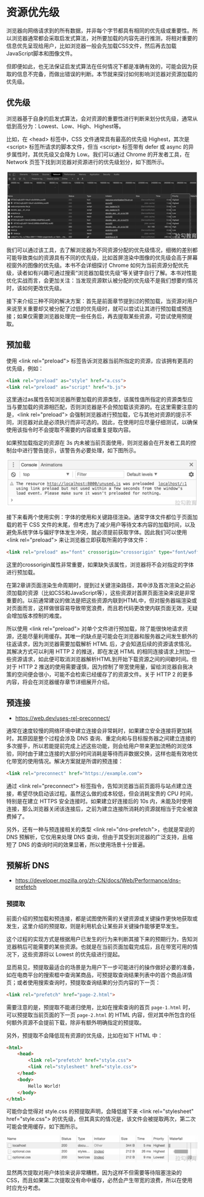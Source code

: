 # 资源优先级

浏览器向网络请求到的所有数据，并非每个字节都具有相同的优先级或重要性。所以浏览器通常都会采取启发式算法，对所要加载的内容先进行推测，将相对重要的信息优先呈现给用户，比如浏览器一般会先加载CSS文件，然后再去加载JavaScript脚本和图像文件。

但即便如此，也无法保证启发式算法在任何情况下都是准确有效的，可能会因为获取的信息不完备，而做出错误的判断。本节就来探讨如何影响浏览器对资源加载的优先级。

## 优先级 

浏览器基于自身的启发式算法，会对资源的重要性进行判断来划分优先级，通常从低到高分为：Lowest、Low、High、Highest等。

比如，在 \<head> 标签中，CSS 文件通常具有最高的优先级 Highest，其次是 \<script> 标签所请求的脚本文件，但当 \<script> 标签带有 defer 或 async 的异步属性时，其优先级又会降为 Low。我们可以通过 Chrome 的开发者工具，在 Network 页签下找到浏览器对资源进行的优先级划分，如下图所示。

![](images/93.png)

我们可以通过该工具，去了解浏览器为不同资源分配的优先级情况，细微的差别都可能导致类似的资源具有不同的优先级，比如首屏渲染中图像的优先级会高于屏幕视窗外的图像的优先级。本书不会详细探讨 Chrome 如何为当前资源分配优先级，读者如有兴趣可通过搜索“浏览器加载优先级”等关键字自行了解。本书对性能优化实战而言，会更加关注：当发现资源默认被分配的优先级不是我们想要的情况时，该如何更改优先级。

接下来介绍三种不同的解决方案：首先是前面章节提到过的预加载，当资源对用户来说至关重要却又被分配了过低的优先级时，就可以尝试让其进行预加载或预连接；如果仅需要浏览器处理完一些任务后，再去提取某些资源，可尝试使用预提取。

## 预加载 

使用 \<link rel="preload"> 标签告诉浏览器当前所指定的资源，应该拥有更高的优先级，例如：

```html
<link rel="preload" as="style" href="a.css">
<link rel="preload" as="script" href="b.js">
```

这里通过as属性告知浏览器所要加载的资源类型，该属性值所指定的资源类型应当与要加载的资源相匹配，否则浏览器是不会预加载该资源的。在这里需要注意的是，\<link rel="preload"> 会强制浏览器进行预加载，它与其他对资源的提示不同，浏览器对此是必须执行而非可选的。因此，在使用时应尽量仔细测试，以确保使用该指令时不会提取不需要的内容或重复提取内容。

如果预加载指定的资源在 3s 内未被当前页面使用，则浏览器会在开发者工具的控制台中进行警告提示，该警告务必要处理，如下图所示。

![](images/94.png)

接下来看两个使用实例：字体的使用和关键路径渲染。通常字体文件都位于页面加载的若干 CSS 文件的末尾，但考虑为了减少用户等待文本内容的加载时间，以及避免系统字体与偏好字体发生冲突，就必须提前获取字体。因此我们可以使用 \<link rel="preload"> 来让浏览器立即获取所需的字体文件：

```html
<link rel="preload" as="font" crossorigin="crossorigin" type="font/woff2" href="myfont.woff2">
```

这里的crossorigin属性非常重要，如果缺失该属性，浏览器将不会对指定的字体进行预加载。

在第2章讲页面渲染生命周期时，提到过关键渲染路径，其中涉及首次渲染之前必须加载的资源（比如CSS和JavaScript等），这些资源对首屏页面渲染来说是非常重要的。以前通常建议的做法是把这些资源内联到HTML中，但对服务器端渲染或对页面而言，这样做很容易导致带宽浪费，而且若代码更改使内联页面无效，无疑会增加版本控制的难度。

所以使用 \<link rel="preload"> 对单个文件进行预加载，除了能很快地请求资源，还能尽量利用缓存。其唯一的缺点是可能会在浏览器和服务器之间发生额外的往返请求，因为浏览器需要加载解析 HTML 后，才会知道后续的资源请求情况。其解决方式可以利用 HTTP 2 的推送，即在发送 HTML 的相同连接请求上附加一些资源请求，如此便可取消浏览器解析HTML到开始下载资源之间的间歇时间。但对于 HTTP 2 推送的使用需要谨慎，因为控制了带宽使用量，留给浏览器自我决策的空间便会很小，可能不会检索已经缓存了的资源文件。关于 HTTP 2 的更多内容，将会在浏览器缓存章节详细展开介绍。

## 预连接

- https://web.dev/uses-rel-preconnect/

通常在速度较慢的网络环境中建立连接会非常耗时，如果建立安全连接将更加耗时。其原因是整个过程会涉及 DNS 查询、重定向和与目标服务器之间建立连接的多次握手，所以若能提前完成上述这些功能，则会给用户带来更加流畅的浏览体验，同时由于建立连接的大部分时间消耗是等待而非数据交换，这样也能有效地优化带宽的使用情况。解决方案就是所谓的预连接：

```html
<link rel="preconnect" href="https://example.com">
```

通过 \<link rel="preconnect"> 标签指令，告知浏览器当前页面将与站点建立连接，希望尽快启动该过程。虽然这么做的成本较低，但会消耗宝贵的 CPU 时间，特别是在建立 HTTPS 安全连接时。如果建立好连接后的 10s 内，未能及时使用连接，那么浏览器关闭该连接后，之前为建立连接所消耗的资源就相当于完全被浪费掉了。

另外，还有一种与预连接相关的类型 \<link rel="dns-prefetch">，也就是常说的 DNS 预解析，它仅用来处理 DNS 查询，但由于其受到浏览器的广泛支持，且缩短了 DNS 的查询时间的效果显著，所以使用场景十分普遍。

## 预解析 DNS 

- https://developer.mozilla.org/zh-CN/docs/Web/Performance/dns-prefetch

### 预提取 

前面介绍的预加载和预连接，都是试图使所需的关键资源或关键操作更快地获取或发生，这里介绍的预提取，则是利用机会让某些非关键操作能够更早发生。

这个过程的实现方式是根据用户已发生的行为来判断其接下来的预期行为，告知浏览器稍后可能需要的某些资源。也就是在当前页面加载完成后，且在带宽可用的情况下，这些资源将以 Lowest 的优先级进行提起。

显而易见，预提取最适合的场景是为用户下一步可能进行的操作做好必要的准备，如在电商平台的搜索框中查询某商品，可预提取查询结果列表中的首个商品详情页；或者使用搜索查询时，预提取查询结果的分页内容的下一页：

```html
<link rel="prefetch" href="page-2.html">
```

需要注意的是，预提取不能递归使用，比如在搜索查询的首页 `page-1.html` 时，可以预提取当前页面的下一页 `page-2.html` 的 HTML 内容，但对其中所包含的任何额外资源不会提前下载，除非有额外明确指定的预提取。

另外，预提取不会降低现有资源的优先级，比如在如下 HTML 中：

```html
<html>
    <head>
        <link rel="prefetch" href="style.css">
        <link rel="stylesheet" href="style.css">
    </head>
    <body>
        Hello World!
    </body>
</html>
```

可能你会觉得对 style.css 的预提取声明，会降低接下来 \<link rel="stylesheet" href="style.css"> 的优先级，但其真实的情况是，该文件会被提取两次，第二次可能会使用缓存，如下图所示。

![](images/95.png)

显然两次提取对用户体验来说非常糟糕，因为这样不但需要等待阻塞渲染的 CSS，而且如果第二次提取没有命中缓存，必然会产生带宽的浪费，所以在使用时应充分考虑。
